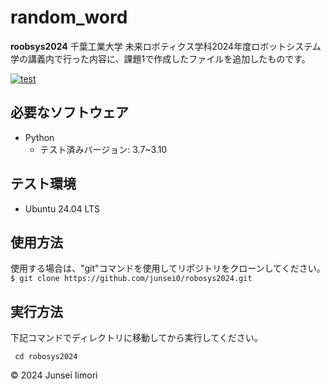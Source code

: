 # random_word
**roobsys2024**
千葉工業大学 未来ロボティクス学科2024年度ロボットシステム学の講義内で行った内容に、課題1で作成したファイルを追加したものです。

[![test](https://github.com/junsei0/robosys2024/actions/workflows/test.yml/badge.svg)](https://github.com/junsei0/robosys2024/actions/workflows/test.yml)

## 必要なソフトウェア
- Python
  - テスト済みバージョン: 3.7~3.10

## テスト環境
- Ubuntu 24.04 LTS

## 使用方法
使用する場合は、"git"コマンドを使用してリポジトリをクローンしてください。
`
$ git clone https://github.com/junsei0/robosys2024.git
`

## 実行方法
下記コマンドでディレクトリに移動してから実行してください。
```
 cd robosys2024
```

© 2024 Junsei Iimori

